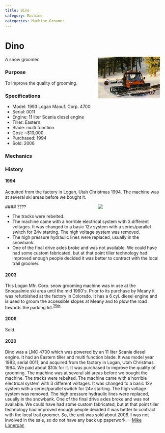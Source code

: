 ```yaml
---
title: Dino
category: Machine
categories: Machine Groomer
---
```

# Dino
A snow groomer.
<img src="2000.jpeg" style="width: 40%;" align="right">

### Purpose

To improve the quality of grooming.

### Specifications
- Model: 1993 Logan Manuf. Corp. 4700
- Serial: 0011
- Engine: 11 liter Scania diesel engine
- Tiller: Eastern
- Blade: multi function
- Cost: ~$10,000
- Purchased: 1994
- Sold: 2006

### Mechanics
### History

#### 1994

Acquired from the factory in Logan, Utah Christmas 1994. The machine was at several ski areas before we bought it.

<img src="dino.png" style="width: 40%;" align="right">
#### ????

- The tracks were rebelted.
- The machine came with a horrible electrical system with 3 different voltages. It was changed to a basic 12v system with a series/parallel switch for 24v starting. The high voltage system was removed.
- The high pressure hydraulic lines were replaced, usually in the snowbank.
- One of the final drive axles broke and was not available. We could have had some custom fabricated, but at that point tiller technology had improved enough people decided it was better to contract with the local trail groomer.

#### 2003

This Logan Mfr. Corp. snow grooming machine was in use at the Snoqualmie ski area until the mid 1990's. Prior to its purchase by Meany it was refurbished at the factory in Colorado. It has a 6 cyl. diesel engine and is used to groom the accessible slopes at Meany and to plow the road towards the parking lot.<sup>[75th][]</sup>

#### 2006

Sold.

#### 2020

Dino was a LMC 4700 which was powered by an 11 liter Scania diesel engine.  It had an Eastern tiller and multi function blade.  It was model year 1983, serial 0011, and acquired from the factory in Logan, Utah Christmas 1994.  We paid about $10k for it.  It was purchased to improve the quality of grooming.  The machine was at several ski areas before we bought the machine.  The tracks were rebelted.  The machine came with a horrible electrical system with 3 different voltages.  It was changed to a basic 12v system with a series/parallel switch for 24v starting.  The high voltage system was removed.  The high pressure hydraulic lines were replaced, usually in the snowbank.  One of the final drive axles broke and was not available.  We could have had some custom fabricated, but at that point tiller technology had improved enough people decided it was better to contract with the local trail groomer.  So, the unit was sold about 2006.  I was not involved in the sale, so do not have any back up paperwork. --[Mike Lonergan](/Person/Mike-Lonergan)


[75th]: /Event/Anniversary#75th